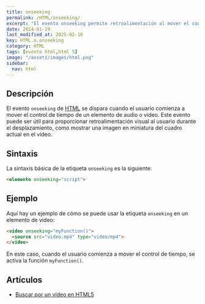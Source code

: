 ```yaml
---
title: onseeking
permalink: /HTML/onseeking/
excerpt: "El evento onseeking permite retroalimentación al mover el control de tiempo en videos."
date: 2024-01-19
last_modified_at: 2025-02-10
key: HTML.o.onseeking
category: HTML
tags: [evento html,html 5]
image: "/assets/images/html.png"
sidebar:
  nav: html
---
```


## Descripción


El evento `onseeking` de [HTML](https://www.manualweb.net/html/) se dispara cuando el usuario comienza a mover el control de tiempo de un elemento de audio o video. Este evento puede ser útil para proporcionar retroalimentación visual al usuario durante el desplazamiento, como mostrar una imagen en miniatura del cuadro actual en el video.


## Sintaxis


La sintaxis básica de la etiqueta `onseeking` es la siguiente:


```html
<elemento onseeking="script">
```


## Ejemplo


Aquí hay un ejemplo de cómo se puede usar la etiqueta `onseeking` en un elemento de video:


```html
<video onseeking="myFunction()">
  <source src="video.mp4" type="video/mp4">
</video>

```


En este caso, cuando el usuario comienza a mover el control de tiempo, se activa la función `myFunction()`.


## Artículos

- [Buscar por un vídeo en HTML5](https://lineadecodigo.com/html5/buscar-por-un-video-en-html5/)
